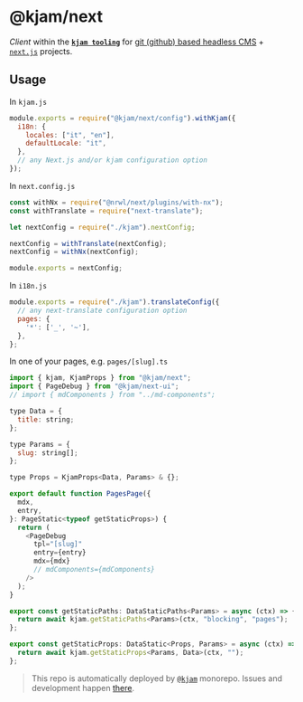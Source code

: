 # @kjam/next

*Client* within the [**`kjam tooling`**](https://github.com/knitkode/kjam) for [git (github) based headless CMS](https://jamstack.org/headless-cms/) + [`next.js`](https://nextjs.org/) projects.

## Usage

In `kjam.js`

```js
module.exports = require("@kjam/next/config").withKjam({
  i18n: {
    locales: ["it", "en"],
    defaultLocale: "it",
  },
  // any Next.js and/or kjam configuration option
});
```

In `next.config.js`

```js
const withNx = require("@nrwl/next/plugins/with-nx");
const withTranslate = require("next-translate");

let nextConfig = require("./kjam").nextConfig;

nextConfig = withTranslate(nextConfig);
nextConfig = withNx(nextConfig);

module.exports = nextConfig;
```

In `i18n.js`

```js
module.exports = require("./kjam").translateConfig({
  // any next-translate configuration option
  pages: {
    '*': ['_', '~'],
  },
};

```

In one of your pages, e.g. `pages/[slug].ts`

```js
import { kjam, KjamProps } from "@kjam/next";
import { PageDebug } from "@kjam/next-ui";
// import { mdComponents } from "../md-components";

type Data = {
  title: string;
};

type Params = {
  slug: string[];
};

type Props = KjamProps<Data, Params> & {};

export default function PagesPage({
  mdx,
  entry,
}: PageStatic<typeof getStaticProps>) {
  return (
    <PageDebug
      tpl="[slug]"
      entry={entry}
      mdx={mdx}
      // mdComponents={mdComponents}
    />
  );
}

export const getStaticPaths: DataStaticPaths<Params> = async (ctx) => {
  return await kjam.getStaticPaths<Params>(ctx, "blocking", "pages");
};

export const getStaticProps: DataStatic<Props, Params> = async (ctx) => {
  return await kjam.getStaticProps<Params, Data>(ctx, "");
};
```

> This repo is automatically deployed by [`@kjam`](https://github.com/knitkode/kjam) monorepo. Issues and development happen [there](https://github.com/knitkode/kjam).
